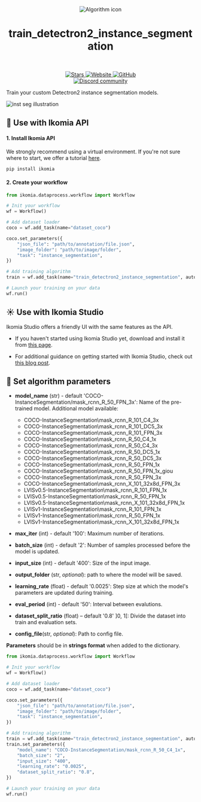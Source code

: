 <div align="center">
  <img src="images/icon.png" alt="Algorithm icon">
  <h1 align="center">train_detectron2_instance_segmentation</h1>
</div>
<br />
<p align="center">
    <a href="https://github.com/Ikomia-hub/train_detectron2_instance_segmentation">
        <img alt="Stars" src="https://img.shields.io/github/stars/Ikomia-hub/train_detectron2_instance_segmentation">
    </a>
    <a href="https://app.ikomia.ai/hub/">
        <img alt="Website" src="https://img.shields.io/website/http/app.ikomia.ai/en.svg?down_color=red&down_message=offline&up_message=online">
    </a>
    <a href="https://github.com/Ikomia-hub/train_detectron2_instance_segmentation/blob/main/LICENSE.md">
        <img alt="GitHub" src="https://img.shields.io/github/license/Ikomia-hub/train_detectron2_instance_segmentation.svg?color=blue">
    </a>    
    <br>
    <a href="https://discord.com/invite/82Tnw9UGGc">
        <img alt="Discord community" src="https://img.shields.io/badge/Discord-white?style=social&logo=discord">
    </a> 
</p>


Train your custom Detectron2 instance segmentation models.

![inst seg illustration](https://gilberttanner.com/content/images/2020/08/image_segmentation.png)



## :rocket: Use with Ikomia API

#### 1. Install Ikomia API

We strongly recommend using a virtual environment. If you're not sure where to start, we offer a tutorial [here](https://www.ikomia.ai/blog/a-step-by-step-guide-to-creating-virtual-environments-in-python).

```sh
pip install ikomia
```

#### 2. Create your workflow

```python
from ikomia.dataprocess.workflow import Workflow

# Init your workflow
wf = Workflow()    

# Add dataset loader
coco = wf.add_task(name="dataset_coco")

coco.set_parameters({
    "json_file": "path/to/annotation/file.json",
    "image_folder": "path/to/image/folder",
    "task": "instance_segmentation",
}) 

# Add training algorithm 
train = wf.add_task(name="train_detectron2_instance_segmentation", auto_connect=True)

# Launch your training on your data
wf.run()
```

## :sunny: Use with Ikomia Studio

Ikomia Studio offers a friendly UI with the same features as the API.

- If you haven't started using Ikomia Studio yet, download and install it from [this page](https://www.ikomia.ai/studio).

- For additional guidance on getting started with Ikomia Studio, check out [this blog post](https://www.ikomia.ai/blog/how-to-get-started-with-ikomia-studio).

## :pencil: Set algorithm parameters

- **model_name** (str) - default 'COCO-InstanceSegmentation/mask_rcnn_R_50_FPN_3x': Name of the pre-trained model. Additional model available:
    - COCO-InstanceSegmentation\mask_rcnn_R_101_C4_3x
    - COCO-InstanceSegmentation\mask_rcnn_R_101_DC5_3x
    - COCO-InstanceSegmentation\mask_rcnn_R_101_FPN_3x
    - COCO-InstanceSegmentation\mask_rcnn_R_50_C4_1x
    - COCO-InstanceSegmentation\mask_rcnn_R_50_C4_3x
    - COCO-InstanceSegmentation\mask_rcnn_R_50_DC5_1x
    - COCO-InstanceSegmentation\mask_rcnn_R_50_DC5_3x
    - COCO-InstanceSegmentation\mask_rcnn_R_50_FPN_1x
    - COCO-InstanceSegmentation\mask_rcnn_R_50_FPN_1x_giou
    - COCO-InstanceSegmentation\mask_rcnn_R_50_FPN_3x
    - COCO-InstanceSegmentation\mask_rcnn_X_101_32x8d_FPN_3x
    - LVISv0.5-InstanceSegmentation\mask_rcnn_R_101_FPN_1x
    - LVISv0.5-InstanceSegmentation\mask_rcnn_R_50_FPN_1x
    - LVISv0.5-InstanceSegmentation\mask_rcnn_X_101_32x8d_FPN_1x
    - LVISv1-InstanceSegmentation\mask_rcnn_R_101_FPN_1x
    - LVISv1-InstanceSegmentation\mask_rcnn_R_50_FPN_1x
    - LVISv1-InstanceSegmentation\mask_rcnn_X_101_32x8d_FPN_1x

- **max_iter** (int) - default '100': Maximum number of iterations. 
- **batch_size** (int) - default '2': Number of samples processed before the model is updated.
- **input_size** (int) - default '400': Size of the input image.
- **output_folder** (str, *optional*): path to where the model will be saved. 
- **learning_rate** (float) - default '0.0025': Step size at which the model's parameters are updated during training.
- **eval_period** (int) - default '50': Interval between evalutions.  
- **dataset_split_ratio** (float) – default '0.8' ]0, 1[: Divide the dataset into train and evaluation sets.
- **config_file**(str, *optional*): Path to config file. 

**Parameters** should be in **strings format**  when added to the dictionary.


```python
from ikomia.dataprocess.workflow import Workflow

# Init your workflow
wf = Workflow()    

# Add dataset loader
coco = wf.add_task(name="dataset_coco")

coco.set_parameters({
    "json_file": "path/to/annotation/file.json",
    "image_folder": "path/to/image/folder",
    "task": "instance_segmentation",
}) 

# Add training algorithm 
train = wf.add_task(name="train_detectron2_instance_segmentation", auto_connect=True)
train.set_parameters({
    "model_name": "COCO-InstanceSegmentation/mask_rcnn_R_50_C4_1x",
    "batch_size": "2",
    "input_size": "400",
    "learning_rate": "0.0025",
    "dataset_split_ratio": "0.8",
}) 

# Launch your training on your data
wf.run()
```
